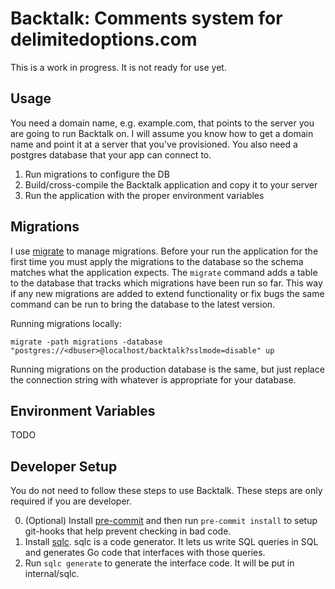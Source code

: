 # Backtalk: Comments system for delimitedoptions.com

This is a work in progress. It is not ready for use yet.

## Usage

You need a domain name, e.g. example.com, that points to the server you are going to run Backtalk on. I will assume you
know how to get a domain name and point it at a server that you've provisioned. You also need a postgres database that your app can connect to.

1. Run migrations to configure the DB
2. Build/cross-compile the Backtalk application and copy it to your server
3. Run the application with the proper environment variables

## Migrations

I use [migrate](https://github.com/golang-migrate/migrate) to manage migrations. Before your run the application for the first time you must apply
the migrations to the database so the schema matches what the application expects. The `migrate` command adds a table to the database that tracks
which migrations have been run so far. This way if any new migrations are added to extend functionality or fix bugs the same command can be run to
bring the database to the latest version.

Running migrations locally:

    migrate -path migrations -database "postgres://<dbuser>@localhost/backtalk?sslmode=disable" up

Running migrations on the production database is the same, but just replace the connection string with whatever is appropriate for your database.

## Environment Variables

TODO

## Developer Setup

You do not need to follow these steps to use Backtalk. These steps are only required if you are developer.

0. (Optional) Install [pre-commit](https://pre-commit.com/#install) and then run `pre-commit install` to setup git-hooks that help prevent checking
in bad code.
1. Install [sqlc](https://docs.sqlc.dev/en/latest/overview/install.html). sqlc is a code generator. It lets us write SQL queries in SQL and generates
Go code that interfaces with those queries.
2. Run `sqlc generate` to generate the interface code. It will be put in internal/sqlc.
